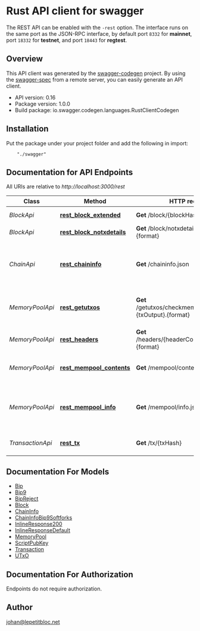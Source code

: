 # Rust API client for swagger

The REST API can be enabled with the `-rest` option. The interface runs on the same port as the JSON-RPC interface, by default port `8332` for **mainnet**, port `18332` for **testnet**, and port `18443` for **regtest**.

## Overview
This API client was generated by the [swagger-codegen](https://github.com/swagger-api/swagger-codegen) project.  By using the [swagger-spec](https://github.com/swagger-api/swagger-spec) from a remote server, you can easily generate an API client.

- API version: 0.16
- Package version: 1.0.0
- Build package: io.swagger.codegen.languages.RustClientCodegen

## Installation
Put the package under your project folder and add the following in import:
```
    "./swagger"
```

## Documentation for API Endpoints

All URIs are relative to *http://localhost:3000/rest*

Class | Method | HTTP request | Description
------------ | ------------- | ------------- | -------------
*BlockApi* | [**rest_block_extended**](docs/BlockApi.md#rest_block_extended) | **Get** /block/{blockHash} | Get block by hash.
*BlockApi* | [**rest_block_notxdetails**](docs/BlockApi.md#rest_block_notxdetails) | **Get** /block/notxdetails/{blockHash}.{format} | Get block by hash.
*ChainApi* | [**rest_chaininfo**](docs/ChainApi.md#rest_chaininfo) | **Get** /chaininfo.json | Returns various state info regarding block chain processing.
*MemoryPoolApi* | [**rest_getutxos**](docs/MemoryPoolApi.md#rest_getutxos) | **Get** /getutxos/checkmempool/{txHash}-{txOutput}.{format} | Returns Unspent Transaction (TX) Outputs
*MemoryPoolApi* | [**rest_headers**](docs/MemoryPoolApi.md#rest_headers) | **Get** /headers/{headerCount}/{blockHash}.{format} | Returns headers.
*MemoryPoolApi* | [**rest_mempool_contents**](docs/MemoryPoolApi.md#rest_mempool_contents) | **Get** /mempool/contents.json | Returns transactions in the TX mempool.
*MemoryPoolApi* | [**rest_mempool_info**](docs/MemoryPoolApi.md#rest_mempool_info) | **Get** /mempool/info.json | Returns various information about the TX mempool.
*TransactionApi* | [**rest_tx**](docs/TransactionApi.md#rest_tx) | **Get** /tx/{txHash} | Get transaction by hash.


## Documentation For Models

 - [Bip](docs/Bip.md)
 - [Bip9](docs/Bip9.md)
 - [BipReject](docs/BipReject.md)
 - [Block](docs/Block.md)
 - [ChainInfo](docs/ChainInfo.md)
 - [ChainInfoBip9Softforks](docs/ChainInfoBip9Softforks.md)
 - [InlineResponse200](docs/InlineResponse200.md)
 - [InlineResponseDefault](docs/InlineResponseDefault.md)
 - [MemoryPool](docs/MemoryPool.md)
 - [ScriptPubKey](docs/ScriptPubKey.md)
 - [Transaction](docs/Transaction.md)
 - [UTxO](docs/UTxO.md)


## Documentation For Authorization
 Endpoints do not require authorization.


## Author

johan@lepetitbloc.net

